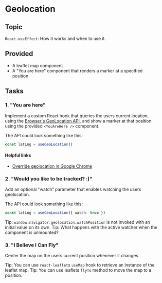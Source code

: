 # Geolocation

## Topic

`React.useEffect`: How it works and when to use it.

## Provided

- A leaflet map component
- A "You are here" component that renders a marker at a specified position

## Tasks

### 1. "You are here"

Implement a custom React hook that queries the users current location, using the [Browser's GeoLocation API](https://developer.mozilla.org/en-US/docs/Web/API/Geolocation), and show a marker at that position using the provided `<YouAreHere />` component.

The API could look something like this:

```ts
const latLng = useGeoLocation()
```

#### Helpful links

- [Override geolocation in Google Chrome](https://developer.chrome.com/docs/devtools/device-mode/geolocation/)

### 2. "Would you like to be tracked? :)"

Add an optional "watch" parameter that enables watching the users geolocation.

The API could look something like this:

```ts
const latLng = useGeoLocation({ watch: true })
```

Tip: `window.navigator.geolocation.watchPosition` is not invoked with an initial value on its own.
Tip: What happens with the active watcher when the component is unmounted?

### 3. "I Believe I Can Fly"

Center the map on the users current position whenever it changes.

Tip: You can use `react-leaflet`s `useMap` hook to retrieve an instance of the leaflet map.
Tip: You can use leaflets `flyTo` method to move the map to a position.
